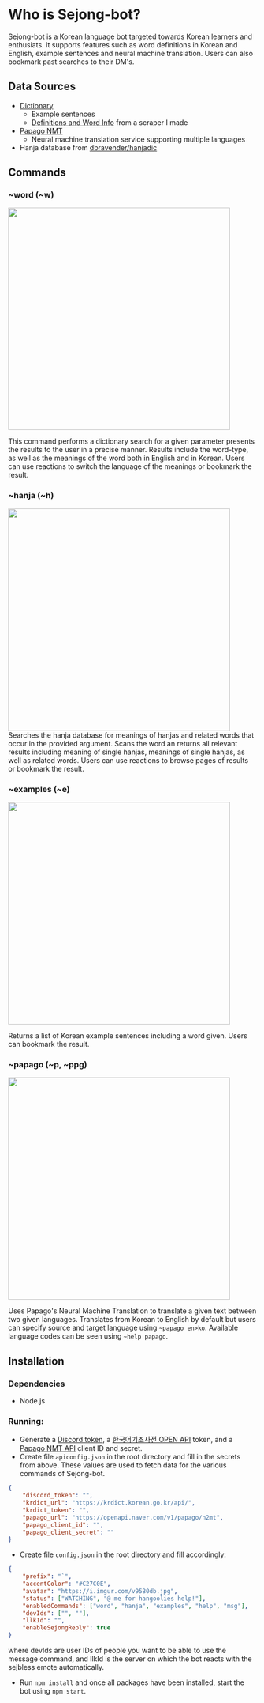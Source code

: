 # Who is Sejong-bot?
Sejong-bot is a Korean language bot targeted towards Korean learners and enthusiats. It supports features such as word definitions in Korean and English, example sentences and neural machine translation. Users can also bookmark past searches to their DM's.

## Data Sources
- [Dictionary](https://krdict.korean.go.kr/openApi/openApiInfo)
    - Example sentences
    - [Definitions and Word Info](https://github.com/jarjumarvin/krdict-api) from a scraper I made
- [Papago NMT](https://developers.naver.com/docs/nmt/reference/)
    - Neural machine translation service supporting multiple languages
- Hanja database from [dbravender/hanjadic](https://github.com/dbravender/hanjadic)

## Commands

### ~word (~w)
<img src="https://i.imgur.com/Zlw00b7.gif" width="450px">

This command performs a dictionary search for a given parameter presents the results to the user in a precise manner. Results include the word-type, as well as the meanings of the word both in English and in Korean. Users can use reactions to switch the language of the meanings or bookmark the result.

### ~hanja (~h)
<img src="https://i.imgur.com/N18cYT8.png" width="450px">
Searches the hanja database for meanings of hanjas and related words that occur in the provided argument. Scans the word an returns all relevant results including meaning of single hanjas, meanings of single hanjas, as well as related words.  Users can use reactions to browse pages of results or bookmark the result.

### ~examples (~e)
<img src="https://i.imgur.com/j7JXgls.png" width="450px">

Returns a list of Korean example sentences including a word given. Users can bookmark the result.

### ~papago (~p, ~ppg)
<img src="https://i.imgur.com/enoeuWF.png" width="450px">

Uses Papago's Neural Machine Translation to translate a given text between two given languages. Translates from Korean to English by default but users can specify source and target language using `~papago en>ko`. Available language codes can be seen using `~help papago`.

## Installation

### Dependencies
* Node.js

### Running:
- Generate a [Discord token](https://discordapp.com/developers/applications/), a [한국어기초사전 OPEN API](https://krdict.korean.go.kr/openApi/openApiInfo) token, and a [Papago NMT API](https://developers.naver.com/docs/nmt/reference/) client ID and secret.
- Create file `apiconfig.json` in the root directory and fill in the secrets from above. These values are used to fetch data for the various commands of Sejong-bot.
```json
{
    "discord_token": "",
    "krdict_url": "https://krdict.korean.go.kr/api/",
    "krdict_token": "",
    "papago_url": "https://openapi.naver.com/v1/papago/n2mt",
    "papago_client_id": "",
    "papago_client_secret": ""
}
```

- Create file `config.json` in the root directory and fill accordingly:
```json
{
    "prefix": "`",
    "accentColor": "#C27C0E",
    "avatar": "https://i.imgur.com/v95B0db.jpg",
    "status": ["WATCHING", "@ me for hangoolies help!"],
    "enabledCommands": ["word", "hanja", "examples", "help", "msg"],
    "devIds": ["", ""],
    "llkId": "",
    "enableSejongReply": true
}
```
where devIds are user IDs of people you want to be able to use the message command, and llkId is the server on which the bot reacts with the sejbless emote automatically.

- Run `npm install` and once all packages have been installed, start the bot using `npm start`.
